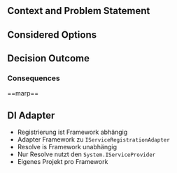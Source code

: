 # <!-- short title, representative of solved problem and found solution -->

## Context and Problem Statement



## Considered Options



## Decision Outcome



### Consequences

==marp==
## DI Adapter

- Registrierung ist Framework abhängig
- Adapter Framework zu `IServiceRegistrationAdapter`
- Resolve is Framework unabhängig
- Nur Resolve nutzt den `System.IServiceProvider`
- Eigenes Projekt pro Framework
